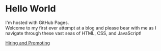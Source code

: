 <body>
<h1>Hello World</h1>
<p>I'm hosted with GitHub Pages.<br>
  Welcome to my first ever attempt at a blog and please bear with me as I navigate through these vast seas of HTML, CSS, and JavaScript!</p>
  <a href="HiringAndPromoting.html">Hiring and Promoting</a>
</body>

